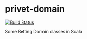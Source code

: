 privet-domain
=============
[![Build Status](https://secure.travis-ci.org/oxlade39/privet-domain.png?branch=master)](http://travis-ci.org/oxlade39/privet-domain)

Some Betting Domain classes in Scala